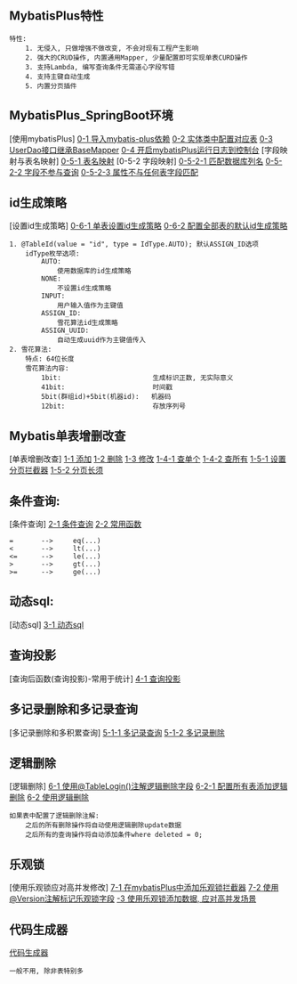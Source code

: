 ## MybatisPlus特性
    特性:
        1. 无侵入, 只做增强不做改变, 不会对现有工程产生影响
        2. 强大的CRUD操作, 内置通用Mapper, 少量配置即可实现单表CURD操作
        3. 支持Lambda, 编写查询条件无需道心字段写错
        4. 支持主键自动生成
        5. 内置分页插件

## MybatisPlus_SpringBoot环境
[使用mybatisPlus]
    [0-1 导入mybatis-plus依赖](../pom.xml)
    [0-2 实体类中配置对应表](./main/java/com/hui/domain/User.java)
    [0-3 UserDao接口继承BaseMapper<User>](./main/java/com/hui/dao/UserDao.java)
    [0-4 开启mybatisPlus运行日志到控制台](./main/resources/application.yml)
[字段映射与表名映射]
    [0-5-1 表名映射](./main/java/com/hui/domain/User.java)
[0-5-2 字段映射]
    [0-5-2-1 匹配数据库列名](./main/java/com/hui/domain/User.java)
    [0-5-2-2 字段不参与查询](./main/java/com/hui/domain/User.java)
    [0-5-2-3 属性不与任何表字段匹配](./main/java/com/hui/domain/User.java)
    
## id生成策略
[设置id生成策略]
    [0-6-1 单表设置id生成策略](./main/java/com/hui/domain/User.java)
    [0-6-2 配置全部表的默认id生成策略](./main/resources/application.yml)
    
    1. @TableId(value = "id", type = IdType.AUTO); 默认ASSIGN_ID选项
        idType枚举选项:
            AUTO:
                使用数据库的id生成策略
            NONE:
                不设置id生成策略
            INPUT:
                用户输入值作为主键值
            ASSIGN_ID:
                雪花算法id生成策略
            ASSIGN_UUID:
                自动生成uuid作为主键值传入
    2. 雪花算法:
        特点: 64位长度
        雪花算法内容:
            1bit:                       生成标识正数, 无实际意义
            41bit:                      时间戳
            5bit(群组id)+5bit(机器id):   机器码
            12bit:                      存放序列号     
            
## Mybatis单表增删改查


[单表增删改查]
    [1-1 添加](./main/java/com/hui/service/UserService.java)
    [1-2 删除](./main/java/com/hui/service/UserService.java)
    [1-3 修改](./main/java/com/hui/service/UserService.java)
    [1-4-1 查单个](./main/java/com/hui/service/UserService.java)
    [1-4-2 查所有](./main/java/com/hui/service/UserService.java)
    [1-5-1 设置分页拦截器](./main/java/com/hui/config/MybatisPlusConfig.java)
    [1-5-2 分页长须](./main/java/com/hui/service/UserService.java)
    
## 条件查询:
[条件查询]
    [2-1 条件查询](./main/java/com/hui/service/UserService.java)
    [2-2 常用函数](./main/java/com/hui/service/UserService.java)
    
    =       -->     eq(...)
    <       -->     lt(...)
    <=      -->     le(...)
    >       -->     gt(...)
    >=      -->     ge(...)
    
    
## 动态sql:
[动态sql]
    [3-1 动态sql](./main/java/com/hui/service/UserService.java)

## 查询投影
[查询后函数(查询投影)-常用于统计]
    [4-1 查询投影](./main/java/com/hui/service/UserService.java)

## 多记录删除和多记录查询
[多记录删除和多积累查询]
    [5-1-1 多记录查询](./main/java/com/hui/service/UserService.java)
    [5-1-2 多记录删除](./main/java/com/hui/service/UserService.java)

## 逻辑删除
[逻辑删除]
    [6-1 使用@TableLogin()注解逻辑删除字段](./main/java/com/hui/domain/User.java)
        [6-2-1 配置所有表添加逻辑删除](./main/resources/application.yml)
    [6-2 使用逻辑删除](./main/java/com/hui/service/UserService.java)

    如果表中配置了逻辑删除注解:
        之后的所有删除操作将自动使用逻辑删除update数据
        之后所有的查询操作将自动添加条件where deleted = 0;
        
## 乐观锁
[使用乐观锁应对高并发修改]
    [7-1 在mybatisPlus中添加乐观锁拦截器](./main/java/com/hui/config/MybatisPlusConfig.java)
    [7-2 使用@Version注解标记乐观锁字段](./main/java/com/hui/domain/User.java)
    [ -3 使用乐观锁添加数据, 应对高并发场景](./main/java/com/hui/service/UserService.java)

## 代码生成器
[代码生成器](https://www.bilibili.com/video/BV1Fi4y1S7ix?p=118&spm_id_from=pageDriver&vd_source=d2a76462ea1d3d324c39a4a05c5ed548)
    
    一般不用, 除非表特别多